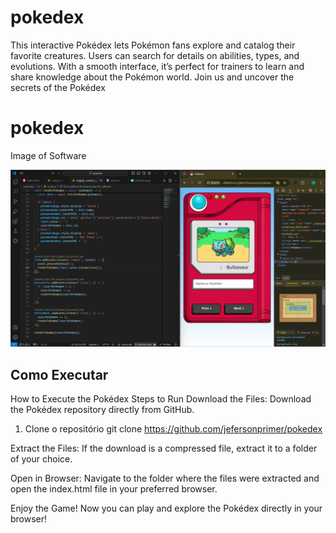 # pokedex
This interactive Pokédex lets Pokémon fans explore and catalog their favorite creatures. Users can search for details on abilities, types, and evolutions. With a smooth interface, it’s perfect for trainers to learn and share knowledge about the Pokémon world. Join us and uncover the secrets of the Pokédex


# pokedex

Image of Software

![Logo do Projeto](images/software-image.png)

## Como Executar

How to Execute the Pokédex
Steps to Run
Download the Files: Download the Pokédex repository directly from GitHub.
1. Clone o repositório
   git clone https://github.com/jefersonprimer/pokedex

Extract the Files: If the download is a compressed file, extract it to a folder of your choice.

Open in Browser: Navigate to the folder where the files were extracted and open the index.html file in your preferred browser.

Enjoy the Game!
Now you can play and explore the Pokédex directly in your browser!   
